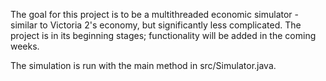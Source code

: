 The goal for this project is to be a multithreaded economic simulator - 
similar to Victoria 2's economy, but significantly less complicated.
The project is in its beginning stages; 
functionality will be added in the coming weeks.

The simulation is run with the main method in src/Simulator.java.